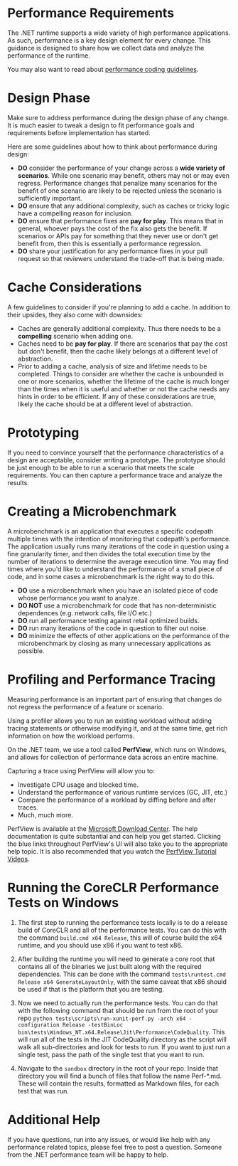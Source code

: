 Performance Requirements
========================

The .NET runtime supports a wide variety of high performance applications.  As such, performance is a key design element for every change.  This guidance is designed to share how we collect data and analyze the performance of the runtime.

You may also want to read about [performance coding guidelines](../coding-guidelines/performance-guidelines.md).

# Design Phase #
Make sure to address performance during the design phase of any change.  It is much easier to tweak a design to fit performance goals and requirements before implementation has started.

Here are some guidelines about how to think about performance during design:

- **DO** consider the performance of your change across a **wide variety of scenarios**.  While one scenario may benefit, others may not or may even regress.  Performance changes that penalize many scenarios for the benefit of one scenario are likely to be rejected unless the scenario is sufficiently important.
- **DO** ensure that any additional complexity, such as caches or tricky logic have a compelling reason for inclusion.
- **DO** ensure that performance fixes are **pay for play**.  This means that in general, whoever pays the cost of the fix also gets the benefit.  If scenarios or APIs pay for something that they never use or don't get benefit from, then this is essentially a performance regression.
- **DO** share your justification for any performance fixes in your pull request so that reviewers understand the trade-off that is being made.

# Cache Considerations #
A few guidelines to consider if you're planning to add a cache.  In addition to their upsides, they also come with downsides:

- Caches are generally additional complexity.  Thus there needs to be a **compelling** scenario when adding one.
- Caches need to be **pay for play**.  If there are scenarios that pay the cost but don't benefit, then the cache likely belongs at a different level of abstraction.
- Prior to adding a cache, analysis of size and lifetime needs to be completed.  Things to consider are whether the cache is unbounded in one or more scenarios, whether the lifetime of the cache is much longer than the times when it is useful and whether or not the cache needs any hints in order to be efficient.  If any of these considerations are true, likely the cache should be at a different level of abstraction.

# Prototyping #
If you need to convince yourself that the performance characteristics of a design are acceptable, consider writing a prototype.  The prototype should be just enough to be able to run a scenario that meets the scale requirements.  You can then capture a performance trace and analyze the results.

# Creating a Microbenchmark #
A microbenchmark is an application that executes a specific codepath multiple times with the intention of monitoring that codepath's performance.  The application usually runs many iterations of the code in question using a fine granularity timer, and then divides the total execution time by the number of iterations to determine the average execution time.  You may find times where you'd like to understand the performance of a small piece of code, and in some cases a microbenchmark is the right way to do this.

- **DO** use a microbenchmark when you have an isolated piece of code whose performance you want to analyze.
- **DO NOT** use a microbenchmark for code that has non-deterministic dependences (e.g. network calls, file I/O etc.)
- **DO** run all performance testing against retail optimized builds.
- **DO** run many iterations of the code in question to filter out noise.
- **DO** minimize the effects of other applications on the performance of the microbenchmark by closing as many unnecessary applications as possible.

# Profiling and Performance Tracing #
Measuring performance is an important part of ensuring that changes do not regress the performance of a feature or scenario.

Using a profiler allows you to run an existing workload without adding tracing statements or otherwise modifying it, and at the same time, get rich information on how the workload performs.

On the .NET team, we use a tool called **PerfView**, which runs on Windows, and allows for collection of performance data across an entire machine.

Capturing a trace using PerfView will allow you to:

- Investigate CPU usage and blocked time.
- Understand the performance of various runtime services (GC, JIT, etc.)
- Compare the performance of a workload by diffing before and after traces.
- Much, much more.

PerfView is available at the [Microsoft Download Center](http://www.microsoft.com/en-us/download/details.aspx?id=28567 "Microsoft Download Center").  The help documentation is quite substantial and can help you get started.  Clicking the blue links throughout PerfView's UI will also take you to the appropriate help topic.  It is also recommended that you watch the [PerfView Tutorial Videos](http://channel9.msdn.com/Series/PerfView-Tutorial).

# Running the CoreCLR Performance Tests on Windows #
1. The first step to running the performance tests locally is to do a release build of CoreCLR and all of the performance tests.  You can do this with the command `build.cmd x64 Release`, this will of course build the x64 runtime, and you should use x86 if you want to test x86.

2. After building the runtime you will need to generate a core root that contains all of the binaries we just built along with the required dependencies.  This can be done with the command `tests\runtest.cmd Release x64 GenerateLayoutOnly`, with the same caveat that x86 should be used if that is the platform that you are testing.

3. Now we need to actually run the performance tests.  You can do that with the following command that should be run from the root of your repo `python tests\scripts\run-xunit-perf.py -arch x64 -configuration Release -testBinLoc bin\tests\Windows_NT.x64.Release\Jit\Performance\CodeQuality`.  This will run all of the tests in the JIT CodeQuality directory as the script will walk all sub-directories and look for tests to run.  If you want to just run a single test, pass the path of the single test that you want to run.

4. Navigate to the `sandbox` directory in the root of your repo.  Inside that directory you will find a bunch of files that follow the name Perf-*.md.  These will contain the results, formatted as Markdown files, for each test that was run.

# Additional Help #
If you have questions, run into any issues, or would like help with any performance related topics, please feel free to post a question.  Someone from the .NET performance team will be happy to help.
